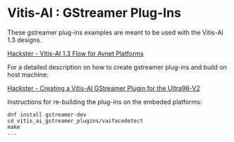 # Vitis-AI : GStreamer Plug-Ins

These gstreamer plug-ins examples are meant to be used with the Vitis-AI 1.3 designs.
    
   [Hackster - Vitis-AI 1.3 Flow for Avnet Platforms](http://avnet.me/vitis-ai-1.3-project)
    
For a detailed description on how to create gstreamer plug-ins and build on host machine:

   [Hackster - Creating a Vitis-AI GStreamer Plugin for the Ultra96-V2](https://www.hackster.io/dsp2/creating-a-vitis-ai-gstreamer-plugin-for-the-ultra96-v2-616a79)
   
Instructions for re-building the plug-ins on the embeded platforms:

   ```
   dnf install gstreamer-dev
   cd vitis_ai_gstreamer_plugins/vaifacedetect
   make
   ...
   ```
